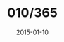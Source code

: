 ---
title:  "010/365"
date:   2015-01-10
thumbnail-path: "thumbnails/thumbnail-10.jpg"
full-path: "full-size/full-size-10.jpg"
short-description: ""
---